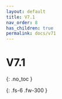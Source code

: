 ```yaml
---
layout: default
title: V7.1
nav_order: 8
has_children: true
permalink: docs/v71
---
```


# V7.1
{: .no_toc }

{: .fs-6 .fw-300 }
